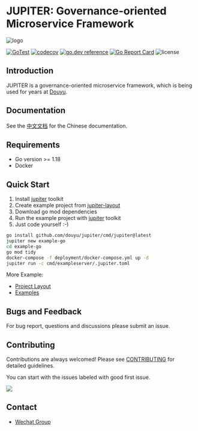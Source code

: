 
# JUPITER: Governance-oriented Microservice Framework

![logo](doc/logo.png)

[![GoTest](https://github.com/douyu/jupiter/workflows/Go/badge.svg)](https://github.com/douyu/jupiter/actions)
[![codecov](https://codecov.io/gh/douyu/jupiter/branch/master/graph/badge.svg)](https://codecov.io/gh/douyu/jupiter)
[![go.dev reference](https://img.shields.io/badge/go.dev-reference-007d9c?logo=go&logoColor=white&style=flat-square)](https://pkg.go.dev/github.com/douyu/jupiter?tab=doc)
[![Go Report Card](https://goreportcard.com/badge/github.com/douyu/jupiter)](https://goreportcard.com/report/github.com/douyu/jupiter)
![license](https://img.shields.io/badge/license-Apache--2.0-green.svg)

## Introduction

JUPITER is a governance-oriented microservice framework, which is being used for years at [Douyu](https://www.douyu.com).

## Documentation

See the [中文文档](http://jupiter.douyu.com/) for the Chinese documentation.

## Requirements

* Go version >= 1.18
* Docker

## Quick Start

1. Install [jupiter](https://github.com/douyu/jupiter/tree/master/cmd/jupiter) toolkit
2. Create example project from [jupiter-layout](https://github.com/douyu/jupiter-layout)
3. Download go mod dependencies
4. Run the example project with [jupiter](https://github.com/douyu/jupiter/tree/master/cmd/jupiter) toolkit
5. Just code yourself :-)

```bash
go install github.com/douyu/jupiter/cmd/jupiter@latest
jupiter new example-go
cd example-go
go mod tidy
docker-compose -f deployment/docker-compose.yml up -d
jupiter run -c cmd/exampleserver/.jupiter.toml
```

More Example:

* [Project Layout](https://github.com/douyu/jupiter-layout)
* [Examples](https://github.com/douyu/jupiter-examples)

## Bugs and Feedback

For bug report, questions and discussions please submit an issue.

## Contributing

Contributions are always welcomed! Please see [CONTRIBUTING](CONTRIBUTING.md) for detailed guidelines.

You can start with the issues labeled with good first issue.

<a href="https://github.com/douyu/jupiter/graphs/contributors">
  <img src="https://contrib.rocks/image?repo=douyu/jupiter" />
</a>

## Contact

- [Wechat Group](https://jupiter.douyu.com/join/#%E5%BE%AE%E4%BF%A1)
